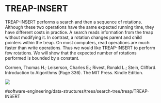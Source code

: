 # TREAP-INSERT

TREAP-INSERT performs a search and then a sequence of rotations. Although these two operations have the same expected running time, they have different costs in practice. A search reads information from the treap without modifying it. In contrast, a rotation changes parent and child pointers within the treap. On most computers, read operations are much faster than write operations. Thus we would like TREAP-INSERT to perform few rotations. We will show that the expected number of rotations performed is bounded by a constant.

Cormen, Thomas H.; Leiserson, Charles E.; Rivest, Ronald L.; Stein, Clifford. Introduction to Algorithms (Page 336). The MIT Press. Kindle Edition. 

![](TREAP-INSERT/7E144CA6-A1FD-432F-83C8-A6408D4F3453.png)


#software-engineering/data-structures/trees/search-tree/treap/TREAP-INSERT
